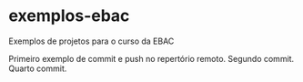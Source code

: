 # exemplos-ebac
Exemplos de projetos para o curso da EBAC

Primeiro exemplo de commit e push no repertório remoto.
Segundo commit.
Quarto commit.
